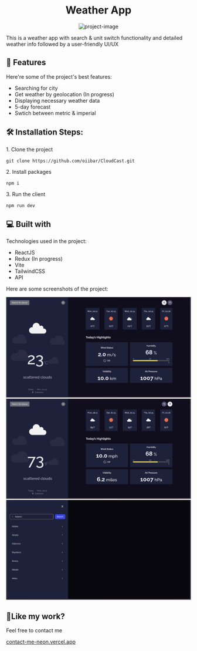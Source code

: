 <h1 align="center" id="title">Weather App</h1>

<p align="center"><img src="https://socialify.git.ci/oiibar/CloudCast/image?language=1&name=1&owner=1&pattern=Solid&theme=Light" alt="project-image"></p>

<p id="description">This is a weather app with search & unit switch functionality and detailed weather info followed by a user-friendly UI/UX</p>

<h2>🧐 Features</h2>

Here're some of the project's best features:

- Searching for city
- Get weather by geolocation (In progress)
- Displaying necessary weather data
- 5-day forecast
- Swtich between metric & imperial

<h2>🛠️ Installation Steps:</h2>

<p>1. Clone the project</p>

```
git clone https://github.com/oiibar/CloudCast.git
```

<p>2. Install packages</p>

```
npm i
```

<p>3. Run the client</p>

```
npm run dev
```

<h2>💻 Built with</h2>

Technologies used in the project:

- ReactJS
- Redux (In progress)
- Vite
- TailwindCSS
- API

Here are some screenshots of the project:

<p align="center">
  <img src="./previews/Metric.png" alt="Metric">
  <img src="./previews/Imperial.png" alt="Imperial">
  <img src="./previews/Search.png" alt="Search">
</p>

<h2>💖Like my work?</h2>

Feel free to contact me<p><a href="contact-me-neon.vercel.app">contact-me-neon.vercel.app</a></p>
